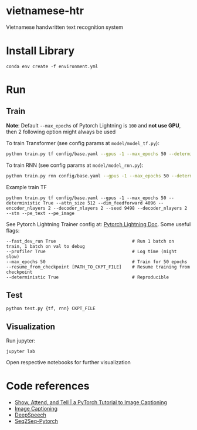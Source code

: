 # vietnamese-htr
Vietnamese handwritten text recognition system

# Install Library
```
conda env create -f environment.yml
```

# Run
## Train

**Note**: Default `--max_epochs` of Pytorch Lightning is `100` and **not use GPU**, then 2 following option might always be used

To train Transformer (see config params at `model/model_tf.py`):
```bash
python train.py tf config/base.yaml --gpus -1 --max_epochs 50 --deterministic True
```

To train RNN (see config params at `model/model_rnn.py`):
```bash
python train.py rnn config/base.yaml --gpus -1 --max_epochs 50 --deterministic True
```

Example train TF
```
python train.py tf config/base.yaml --gpus -1 --max_epochs 50 --deterministic True --attn_size 512 --dim_feedforward 4096 --encoder_nlayers 2 --decoder_nlayers 2 --seed 9498 --decoder_nlayers 2 --stn --pe_text --pe_image
```


See Pytorch Lightning Trainer config at: [Pytorch Lightning Doc](https://pytorch-lightning.readthedocs.io/en/latest/trainer.html#trainer-flags). Some useful flags:
```
--fast_dev_run True                             # Run 1 batch on train, 1 batch on val to debug
--profiler True                                 # Log time (might slow)
--max_epochs 50                                 # Train for 50 epochs
--resume_from_checkpoint [PATH_TO_CKPT_FILE]    # Resume training from checkpoint
--deterministic True                            # Reproducible
```

## Test
```
python test.py {tf, rnn} CKPT_FILE
```

## Visualization

Run jupyter:
```
jupyter lab
```

Open respective notebooks for further visualization


# Code references
- [Show, Attend, and Tell | a PyTorch Tutorial to Image Captioning](https://github.com/sgrvinod/a-PyTorch-Tutorial-to-Image-Captioning)
- [Image Captioning](https://github.com/yunjey/pytorch-tutorial/tree/master/tutorials/03-advanced/image_captioning)
- [DeepSpeech](https://github.com/SeanNaren/deepspeech.pytorch)
- [Seq2Seq-Pytorch](https://github.com/b-etienne/Seq2seq-PyTorch)
